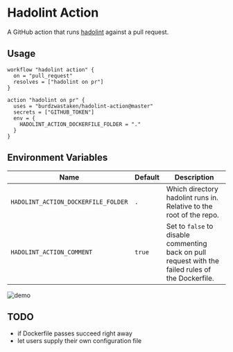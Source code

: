# Hadolint Action

A GitHub action that runs [hadolint](https://github.com/hadolint/hadolint) against a pull request.

## Usage

```
workflow "hadolint action" {
  on = "pull_request"
  resolves = ["hadolint on pr"]
}

action "hadolint on pr" {
  uses = "burdzwastaken/hadolint-action@master"
  secrets = ["GITHUB_TOKEN"]
  env = {
    HADOLINT_ACTION_DOCKERFILE_FOLDER = "."
  }
}
```

## Environment Variables

Name | Default | Description
--- | --- | ---
`HADOLINT_ACTION_DOCKERFILE_FOLDER` | `.` | Which directory hadolint runs in. Relative to the root of the repo.
`HADOLINT_ACTION_COMMENT` | `true` | Set to `false` to disable commenting back on pull request with the failed rules of the Dockerfile.

![demo](images/404-no-beta-access)

## TODO
* if Dockerfile passes succeed right away
* let users supply their own configuration file

